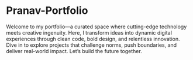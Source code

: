# Pranav-Portfolio
Welcome to my portfolio—a curated space where cutting-edge technology meets creative ingenuity. Here, I transform ideas into dynamic digital experiences through clean code, bold design, and relentless innovation. Dive in to explore projects that challenge norms, push boundaries, and deliver real-world impact. Let’s build the future together.
